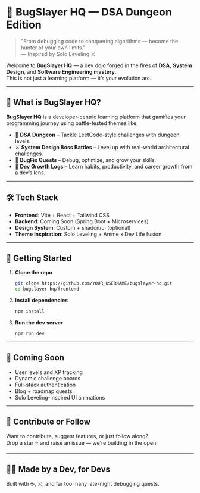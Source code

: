 # 🐛 BugSlayer HQ — DSA Dungeon Edition

> "From debugging code to conquering algorithms — become the hunter of your own limits."  
> — Inspired by Solo Leveling ⚔️

Welcome to **BugSlayer HQ** — a dev dojo forged in the fires of **DSA**, **System Design**, and **Software Engineering mastery**.  
This is not just a learning platform — it’s your evolution arc.

---

## 🌟 What is BugSlayer HQ?

**BugSlayer HQ** is a developer-centric learning platform that gamifies your programming journey using battle-tested themes like:

- 🎯 **DSA Dungeon** – Tackle LeetCode-style challenges with dungeon levels.
- ⚔️ **System Design Boss Battles** – Level up with real-world architectural challenges.
- 🧪 **BugFix Quests** – Debug, optimize, and grow your skills.
- 🌱 **Dev Growth Logs** – Learn habits, productivity, and career growth from a dev’s lens.

---

## 🛠️ Tech Stack

- **Frontend**: Vite + React + Tailwind CSS
- **Backend**: Coming Soon (Spring Boot + Microservices)
- **Design System**: Custom + shadcn/ui (optional)
- **Theme Inspiration**: Solo Leveling + Anime x Dev Life fusion

---

## 🚀 Getting Started

1. **Clone the repo**

   ```bash
   git clone https://github.com/YOUR_USERNAME/bugslayer-hq.git
   cd bugslayer-hq/frontend
   ```

2. **Install dependencies**

   ```bash
   npm install
   ```

3. **Run the dev server**

   ```bash
   npm run dev
   ```

---

## 🔮 Coming Soon

- User levels and XP tracking
- Dynamic challenge boards
- Full-stack authentication
- Blog + roadmap quests
- Solo Leveling-inspired UI animations

---

## 🙌 Contribute or Follow

Want to contribute, suggest features, or just follow along?  
Drop a star ⭐ and raise an issue — we're building in the open!

---

## 🧙‍♂️ Made by a Dev, for Devs

Built with ☕, ⚔️, and far too many late-night debugging quests.
